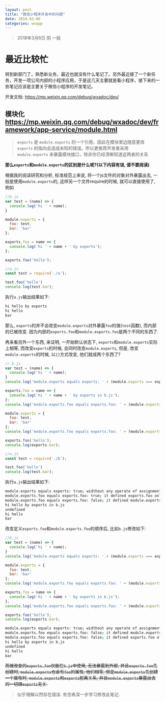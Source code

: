 ```yaml
---
layout: post
title: "微信小程序开发中的问题"
date: 2018-03-06
categories: wxapp
---
```

> 2018年3月6日 阴 一般

# 最近比较忙

转到新部门了，熟悉新业务，最近也就没有什么笔记了。另外最近接了一个新任务，开发一项公司内部的小程序应用，于是这几天主要就是看小程序，接下来的一些笔记应该是主要关于微信小程序的开发笔记。

开发文档: <https://mp.weixin.qq.com/debug/wxadoc/dev/>

## 模块化<https://mp.weixin.qq.com/debug/wxadoc/dev/framework/app-service/module.html>

> `exports` 是 `module.exports` 的一个引用，因此在模块里边随意更改 `exports` 的指向会造成未知的错误。所以更推荐开发者采用 `module.exports` 来暴露模块接口，除非你已经清晰知道这两者的关系

**那么`exports`和`module.exports`的区别是什么呢?(以下内容有误, 请不要阅读)**

根据我的阅读研究和分析, 标准规范上来说, 将一个js文件的对象对外暴露出去, 一般是使用`module.exports`的, 这样另一个文件require的时候, 就可以直接使用了, 例如

```javascript
//b.js
var test = (name) => {
  console.log('hi ' + name);
}

module.exports = {
  foo: test,
  bar: 'bar'
};

exports.foo = name => {
  console.log('hi ' + name + ' by exports');
};

exports.foo('hello');
```

```javascript
//a.js
const test = require('./a');

test.foo('hello')
console.log(test.bar);
```

执行`a.js`输出结果如下:

```bash
hi hello by exports
hi hello
bar
```

那么, `exports`的并不会改变`module.exports`对外暴露`foo`的值(`test`函数), 而内部的已被改变. 因为内部的`exports.foo`和`module.exports.foo`是两个不同的东西了.

再来看另外一个东西, 来证明, 一开始默认状态下, `exports`和`module.exports`实际上相等, 而改变`exports`的时候, 会同时改变`module.exports`, 但是, 改变`module.exports`的时候, 以`{}`方式改变, 他们就成两个东西了?

```javascript
// b.js
var test = (name) => {
  console.log('hi ' + name);
}
console.log('module.exports equals exports: ' + (module.exports === exports) + '; widthout any operate of assignment');

exports.foo = name => {
  console.log('hi ' + name + ' by exports in b.js');
};
console.log('module.exports.foo equals exports.foo: ' + (module.exports.foo === exports.foo) + '; it defined exports.foo only');

module.exports = {
  foo: test,
  bar: 'bar'
};
console.log('module.exports.foo equals exports.foo: ' + (module.exports.foo === exports.foo) + '; it defined module.exports.foo after exports.foo');

exports.foo('hello');
console.log(exports.bar);
```

```javascript
//a.js
const test = require('./b');

test.foo('hello')
console.log(test.bar);
```

执行`a.js`输出结果如下:

```bash
module.exports equals exports: true; widthout any operate of assignment
module.exports.foo equals exports.foo: true; it defined exports.foo only
module.exports.foo equals exports.foo: false; it defined module.exports.foo after exports.foo
hi hello by exports in b.js
undefined
hi hello
bar
```

改变定义`exports.foo`和`module.exports.foo`的顺序后, 比如`b.js`修改如下:

```javascript
//b.js
var test = (name) => {
  console.log('hi ' + name);
}
console.log('module.exports equals exports: ' + (module.exports === exports) + '; widthout any operate of assignment');

module.exports = {
  foo: test,
  bar: 'bar'
};
console.log('module.exports.foo equals exports.foo: ' + (module.exports.foo === exports.foo) + '; it defined module.exports.foo only');

exports.foo = name => {
  console.log('hi ' + name + ' by exports in b.js');
};
console.log('module.exports.foo equals exports.foo: ' + (module.exports.foo === exports.foo) + '; it defined exports.foo after module.exports.foo');

exports.foo('hello');
console.log(exports.bar);
```

```bash
module.exports equals exports: true; widthout any operate of assignment
module.exports.foo equals exports.foo: false; it defined module.exports.foo only
module.exports.foo equals exports.foo: false; it defined exports.foo after module.exports.foo
hi hello by exports in b.js
undefined
hi hello
bar
```

~~而被改变的`exports.foo`仅能在`b.js`中使用, 无法暴露到外部, 并且`exports.foo`先创建时, `module.exports`也会有`foo`的属性, 他们相等, 但是`module.exports`先创建一个属性时, `module.exports`和`exports`脱离关系, 并且`module.exports`暴露出去的一切跟`exports`无关.~~

> 似乎理解以然存在错误. 有空再深一步学习修改此笔记.